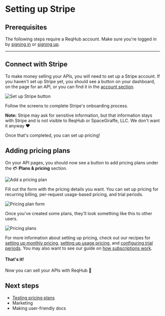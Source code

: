 
# Setting up Stripe

## Prerequisites

The following steps require a ReqHub account. Make sure you're logged in by [signing in](https://reqhub.io/login) or [signing up](https://reqhub.io/create-account).

----

## Connect with Stripe

To make money selling your APIs, you will need to set up a Stripe account.
If you haven't set up Stripe yet, you should see a button on your dashboard, on the page for an API, or you can find it in the [account section](https://dev.reqhub.io/account).

![Set up Stripe button](https://reqhubprod.blob.core.windows.net/public/docs/set-up-stripe.png)

Follow the screens to complete Stripe's onboarding process.

**Note:** Stripe may ask for sensitive information, but that information stays with Stripe and is not visible to ReqHub or SpaceGiraffe, LLC. We don't want it anyway &#x2764;

Once that's completed, you can set up pricing!

## Adding pricing plans

On your API pages, you should now see a button to add pricing plans under the &#x1F4B3; **Plans & pricing** section.

![Add a pricing plan](https://reqhubprod.blob.core.windows.net/public/docs/add-pricing-plan.png)

Fill out the form with the pricing details you want. You can set up pricing for recurring billing, per-request usage-based pricing, and trial periods.

![Pricing plan form](https://reqhubprod.blob.core.windows.net/public/docs/pricing-plan-form.png)

Once you've created some plans, they'll look something like this to other users.

![Pricing plans](https://reqhubprod.blob.core.windows.net/public/docs/pricing-plans.png)

For more information about setting up pricing, check out our recipes for [setting up monthly pricing](/recipes/monthly-pricing.md), [setting up usage pricing](/recipes/usage-pricing.md), and [configuring trial periods](/recipes/usage-pricing.md).
You may also want to see our guide on [how subscriptions work](/guides/how-subscriptions-work).

#### That's it!

Now you can sell your APIs with ReqHub &#x1f389;

## Next steps

* [Testing pricing plans](/recipes/simulating-pricing-plans)
* Marketing
* Making user-friendly docs

